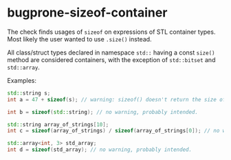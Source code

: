 # bugprone-sizeof-container

The check finds usages of `sizeof` on expressions of STL container
types. Most likely the user wanted to use `.size()` instead.

All class/struct types declared in namespace `std::` having a const
`size()` method are considered containers, with the exception of
`std::bitset` and `std::array`.

Examples:

```c++
std::string s;
int a = 47 + sizeof(s); // warning: sizeof() doesn't return the size of the container. Did you mean .size()?

int b = sizeof(std::string); // no warning, probably intended.

std::string array_of_strings[10];
int c = sizeof(array_of_strings) / sizeof(array_of_strings[0]); // no warning, definitely intended.

std::array<int, 3> std_array;
int d = sizeof(std_array); // no warning, probably intended.
```
